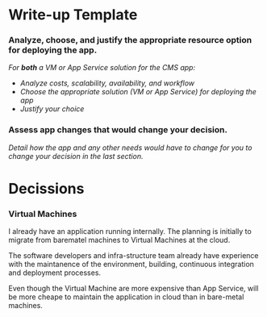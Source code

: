 # Write-up Template

### Analyze, choose, and justify the appropriate resource option for deploying the app.

*For **both** a VM or App Service solution for the CMS app:*
- *Analyze costs, scalability, availability, and workflow*
- *Choose the appropriate solution (VM or App Service) for deploying the app*
- *Justify your choice*

### Assess app changes that would change your decision.

*Detail how the app and any other needs would have to change for you to change your decision in the last section.* 

# Decissions

### Virtual Machines

I already have an application running internally. The planning is initially to migrate from barematel machines to Virtual Machines at the cloud.

The software developers and infra-structure team already have experience with the maintanence of the environment, building, continuous integration and deployment processes.

Even though the Virtual Machine are more expensive than App Service, will be more cheape to maintain the application in cloud than in bare-metal machines.